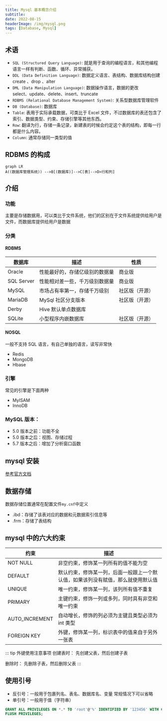 ```yaml
---
title: Mysql 基本概念介绍
subtitle:
date: 2022-08-15
headerImage: /img/mysql.png
tags: [Database, Mysql]
---
```


## 术语

- `SQL (Structured Query Language)`: 就是用于查询的编程语言，和其他编程语言一样有判断、函数、循环、异常捕获。
- `DDL (Data Definition Language)`: 数据定义语言、表结构、数据库结构创建  
  create 、drop 、alter
- `DML (Data Manipulation Language)`: 数据操作语言，数据的更改  
  select、update、delete、insert、truncate
- `RDBMS (Relational Database Management System)`: 关系型数据库管理软件
- `DB (Database)`: 数据库
- `Table`: 表用于实际承载数据，可类比于 Excel 文件，不过数据库的表还包含了索引、数据类型、约束、存储引擎等其他东西。
- `Row`: 翻译为行，存储一条记录，新建表的时候会约定这个表的结构，即每一行都是什么内容。
- `Column`: 通常存储同一类型的值

## RDBMS 的构成

```mermaid
graph LR
A((数据库管理系统)) -->B[(数据库)]-->C[表]-->D>行和列]
```

## 介绍

### 功能

主要是存储数据用，可以类比于文件系统，他们的区别在于文件系统提供给用户是文件，而数据库提供给用户是数据

### 分类

#### RDBMS

| 数据库     | 描述                           | 性质           |
| ---------- | ------------------------------ | -------------- |
| Oracle     | 性能最好的，存储亿级别的数据量 | 商业版         |
| SQL Server | 性能相对差一些，千万级别数据量 | 商业版         |
| MySQL      | 市场占有率第一，存储千万级别   | 社区版（开源） |
| MariaDB    | MySql 社区分支版本             | 社区版（开源） |
| Derby      | Hive 默认单点数据库            |
| SQLite     | 小型程序内嵌数据库             | 社区版（开源） |

#### NOSQL

一般不支持 SQL 语言，有自己单独的语言，读写非常快

- Redis
- MongoDB
- Hbase

### 引擎

常见的引擎是下面两种

- MyISAM
- InnoDB

### MySQL 版本：

- 5.0 版本之前：功能不全
- 5.0 版本之后：视图、存储过程
- 5.7 版本之后：增加了分析窗口函数

## mysql 安装

[参考官方文档](https://dev.mysql.com/doc/refman/5.7/en/)

## 数据存储

数据存储位置通常在配置文件`my.cnf`中定义

- .ibd：存储了该表对应的数据和元数据索引信息等
- .frm：存储了表结构

## mysql 中的六大约束

| 约束           | 描述                                                                             |
| -------------- | -------------------------------------------------------------------------------- |
| NOT NULL       | 非空约束，修饰某一列所有的值不能为空                                             |
| DEFAULT        | 默认约束，修饰某一列，后面一般跟上一个默认值，如果该列没有赋值，那么就使用默认值 |
| UNIQUE         | 唯一约束，修饰某一列，该列所有值不重复                                           |
| PRIMARY        | 主键约束，修饰一列或多列，同时具有非空和唯一约束                                 |
| AUTO_INCREMENT | 自动增长，修饰的列必须为主键且类型必须为 int 类型                                |
| FOREIGN KEY    | 外键，修饰某一列，标识表中的值来自于另外一张表                                   |

::: tip 外键使用注意事项
创建表时：
先创建父表，然后创建子表

删除时：
先删除子表，然后删除父表
:::

## 使用引号

- 反引号：一般用于包裹列名、表名、数据库名、变量
  常规情况下可以省略
- 单引号：一般用于值（字符串）

```sql
GRANT ALL PRIVILEGES ON *.* TO 'root'@'%' IDENTIFIED BY '123456' WITH GRANT OPTION;
FLUSH PRIVILEGES;
```
